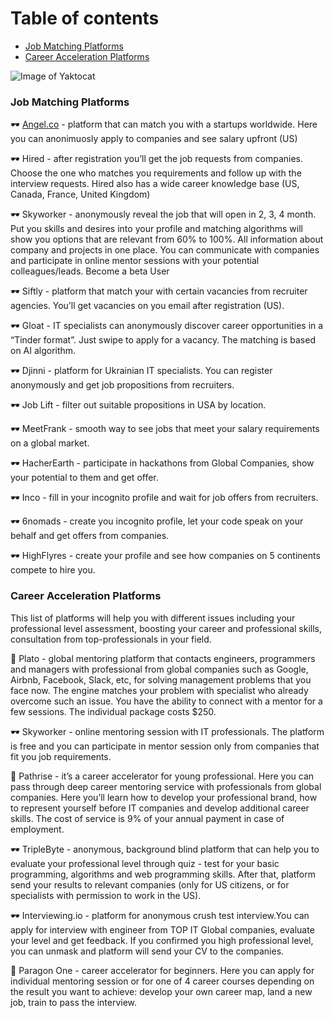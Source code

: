 Table of contents
=================
   * [Job Matching Platforms](#job-matching-platforms)
   * [Career Acceleration Platforms](#career-acceleration-platforms)

![Image of Yaktocat](https://octodex.github.com/images/yaktocat.png)

### Job Matching Platforms

🕶 [Angel.co](https://angel.co/) - platform that can match you with a startups worldwide. Here you can anonimuosly apply to companies and see salary upfront (US)

🕶 Hired - after registration you’ll get the job requests from companies. Choose the one who matches you requirements and follow up with the interview requests. Hired also has a wide career knowledge base (US, Canada, France, United Kingdom)

🕶 Skyworker - anonymously reveal the job that will open in 2, 3, 4 month. Put you skills and desires into your profile and matching algorithms will show you options that are relevant from 60% to 100%. All information about company and projects in one place. You can communicate with companies and participate in online mentor sessions with your potential colleagues/leads. Become a beta User

🕶 Siftly - platform that match your with certain vacancies from recruiter agencies. You’ll get vacancies on you email after registration (US).

🕶 Gloat - IT specialists can anonymously discover career opportunities in a “Tinder format”. Just swipe to apply for a vacancy. The matching is based on AI algorithm.

🕶 Djinni - platform for Ukrainian IT specialists. You can register anonymously and get job propositions from recruiters. 

🕶 Job Lift - filter out suitable propositions in USA by location.

🕶 MeetFrank - smooth way to see jobs that meet your salary requirements on a global market.

🕶  HacherEarth - participate in hackathons from Global Companies, show your potential to them and get offer.  

🕶 Inco - fill in your incognito profile and wait for job offers from recruiters.

🕶 6nomads - create you incognito profile, let your code speak on your behalf and get offers  from companies.

🕶 HighFlyres - create your profile and see how companies on 5 continents compete to hire you.

### Career Acceleration Platforms

This list of platforms will help you with different issues including your professional level assessment, boosting your career and professional skills, consultation from top-professionals in your field.

💸 Plato - global mentoring platform that contacts engineers, programmers and managers with professional from global companies such as Google, Airbnb, Facebook, Slack, etc, for solving management problems that you face now. The engine matches your problem with specialist who already overcome such an issue. You have the ability to connect with a mentor for a few sessions. The individual package costs $250.

🕶 Skyworker  - online mentoring session with IT professionals. The platform is free and you can participate in mentor session only from companies that fit you job requirements.

💸 Pathrise - it’s a career accelerator for young professional. Here you can pass through deep career mentoring service with professionals from global companies. Here you’ll learn how to develop your professional brand, how to represent yourself before IT companies and develop additional career skills. The cost of service is 9% of your annual payment in case of employment.

🕶 TripleByte -  anonymous, background blind platform that can help you to evaluate your professional level through quiz - test for your basic programming, algorithms and web programming skills. After that, platform send your results to relevant companies (only for US citizens, or for specialists with permission to work in the US).

🕶 Interviewing.io - platform for anonymous crush test interview.You can apply for interview with engineer from TOP IT Global companies, evaluate your level and get feedback. If you confirmed you high professional level, you can unmask and platform will send your CV to the companies.

💸 Paragon One - career accelerator for beginners. Here you can apply for individual mentoring session or for one of 4 career courses depending on the result you want to achieve: develop your own career map, land a new job, train to pass the interview.



